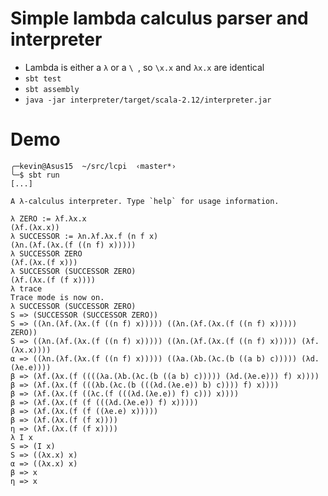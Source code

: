 # Simple lambda calculus parser and interpreter

* Lambda is either a `λ` or a `\ `, so `\x.x` and `λx.x` are identical
* `sbt test`
* `sbt assembly`
* `java -jar interpreter/target/scala-2.12/interpreter.jar`

# Demo

```
╭─kevin@Asus15  ~/src/lcpi  ‹master*›
╰─$ sbt run
[...]

A λ-calculus interpreter. Type `help` for usage information.
    
λ ZERO := λf.λx.x
(λf.(λx.x))
λ SUCCESSOR := λn.λf.λx.f (n f x)
(λn.(λf.(λx.(f ((n f) x)))))
λ SUCCESSOR ZERO
(λf.(λx.(f x)))
λ SUCCESSOR (SUCCESSOR ZERO)
(λf.(λx.(f (f x))))
λ trace
Trace mode is now on.
λ SUCCESSOR (SUCCESSOR ZERO)
S => (SUCCESSOR (SUCCESSOR ZERO))
S => ((λn.(λf.(λx.(f ((n f) x))))) ((λn.(λf.(λx.(f ((n f) x))))) ZERO))
S => ((λn.(λf.(λx.(f ((n f) x))))) ((λn.(λf.(λx.(f ((n f) x))))) (λf.(λx.x))))
α => ((λn.(λf.(λx.(f ((n f) x))))) ((λa.(λb.(λc.(b ((a b) c))))) (λd.(λe.e))))
β => (λf.(λx.(f ((((λa.(λb.(λc.(b ((a b) c))))) (λd.(λe.e))) f) x))))
β => (λf.(λx.(f (((λb.(λc.(b (((λd.(λe.e)) b) c)))) f) x))))
β => (λf.(λx.(f ((λc.(f (((λd.(λe.e)) f) c))) x))))
β => (λf.(λx.(f (f (((λd.(λe.e)) f) x)))))
β => (λf.(λx.(f (f ((λe.e) x)))))
β => (λf.(λx.(f (f x))))
η => (λf.(λx.(f (f x))))
λ I x
S => (I x)
S => ((λx.x) x)
α => ((λx.x) x)
β => x
η => x
```
